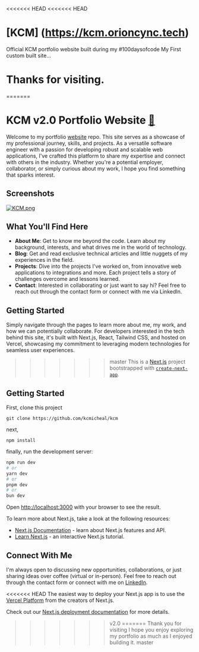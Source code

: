 <<<<<<< HEAD
<<<<<<< HEAD
# [KCM] (https://kcm.orioncync.tech)
Official KCM portfolio website
built during my #100daysofcode
My First custom built site...

Thanks for visiting.
=======
=======
# KCM v2.0 Portfolio Website [🔗](https://kcmicheal.vercel.app)

Welcome to my portfolio [website](https://kcmicheal.vercel.app) repo. This site serves as a showcase of my professional journey, skills, and projects. As a versatile software engineer with a passion for developing robust and scalable web applications, I've crafted this platform to share my expertise and connect with others in the industry. Whether you're a potential employer, collaborator, or simply curious about my work, I hope you find something that sparks interest.

## Screenshots
[![KCM.png](https://i.postimg.cc/TY4RBxxt/KCM.png)](https://postimg.cc/SJcFzwJ9)

## What You'll Find Here

- **About Me**: Get to know me beyond the code. Learn about my background, interests, and what drives me in the world of technology.
- **Blog**: Get and read exclusive technical articles and little nuggets of my experiences in the field.
- **Projects**: Dive into the projects I've worked on, from innovative web applications to integrations and more. Each project tells a story of challenges overcome and lessons learned.
- **Contact**: Interested in collaborating or just want to say hi? Feel free to reach out through the contact form or connect with me via LinkedIn.

## Getting Started

Simply navigate through the pages to learn more about me, my work, and how we can potentially collaborate. For developers interested in the tech behind this site, it's built with Next.js, React, Tailwind CSS, and hosted on Vercel, showcasing my commitment to leveraging modern technologies for seamless user experiences.

>>>>>>> master
This is a [Next.js](https://nextjs.org/) project bootstrapped with [`create-next-app`](https://github.com/vercel/next.js/tree/canary/packages/create-next-app).

## Getting Started

First, clone this project

```
git clone https://github.com/kcmicheal/kcm
```

next,

```
npm install
```
finally, run the development server:

```bash
npm run dev
# or
yarn dev
# or
pnpm dev
# or
bun dev
```

Open [http://localhost:3000](http://localhost:3000) with your browser to see the result.

To learn more about Next.js, take a look at the following resources:

- [Next.js Documentation](https://nextjs.org/docs) - learn about Next.js features and API.
- [Learn Next.js](https://nextjs.org/learn) - an interactive Next.js tutorial.

## Connect With Me

I'm always open to discussing new opportunities, collaborations, or just sharing ideas over coffee (virtual or in-person). Feel free to reach out through the contact form or connect with me on [LinkedIn](https://linkedin.com/in/kenechukwu-egwunwoke).

<<<<<<< HEAD
The easiest way to deploy your Next.js app is to use the [Vercel Platform](https://vercel.com/new?utm_medium=default-template&filter=next.js&utm_source=create-next-app&utm_campaign=create-next-app-readme) from the creators of Next.js.

Check out our [Next.js deployment documentation](https://nextjs.org/docs/deployment) for more details.
>>>>>>> v2.0
=======
Thank you for visiting I hope you enjoy exploring my portfolio as much as I enjoyed building it.
>>>>>>> master
